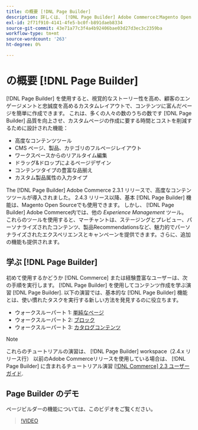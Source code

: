 ```yaml
---
title: の概要 [!DNL Page Builder]
description: 詳しくは、 [!DNL Page Builder] Adobe CommerceとMagento Open Sourceで簡単にコンテンツを作成するためのツール。
exl-id: 2f71f910-4141-4fe5-bc0f-b891daeb8334
source-git-commit: 43e71a77c3f4a4b92406bae03d27d3ec3c2359ba
workflow-type: tm+mt
source-wordcount: '263'
ht-degree: 0%

---
```


# の概要 [!DNL Page Builder]

[!DNL Page Builder] を使用すると、視覚的なストーリー性を高め、顧客のエンゲージメントと忠誠度を高めるカスタムレイアウトで、コンテンツに富んだページを簡単に作成できます。 これは、多くの人々の数のうちの数です [!DNL Page Builder] 品質を向上させ、カスタムページの作成に要する時間とコストを削減するために設計された機能：

- 高度なコンテンツツール
- CMS ページ、製品、カテゴリのフルページレイアウト
- ワークスペースからのリアルタイム編集
- ドラッグ&amp;ドロップによるページデザイン
- コンテンツタイプの豊富な品揃え
- カスタム製品属性の入力タイプ

The [!DNL Page Builder] Adobe Commerce 2.3.1 リリースで、高度なコンテンツツールが導入されました。 2.4.3 リリース以降、基本 [!DNL Page Builder] 機能は、Magento Open Sourceでも使用できます。 しかし、 [!DNL Page Builder] Adobe Commerce内では、他の _Experience Management_ ツール。 これらのツールを使用すると、マーチャントは、ステージングとプレビュー、パーソナライズされたコンテンツ、製品Recommendationsなど、魅力的でパーソナライズされたエクスペリエンスとキャンペーンを提供できます。さらに、追加の機能も提供されます。

## 学ぶ [!DNL Page Builder]

初めて使用するかどうか [!DNL Commerce] または経験豊富なユーザーは、次の手順を実行します。 [!DNL Page Builder] を使用してコンテンツ作成を学ぶ演習 [!DNL Page Builder]. 以下の演習では、基本的な [!DNL Page Builder] 機能とは、使い慣れたタスクを実行する新しい方法を発見するのに役立ちます。

- ウォークスルーパート 1: [単純なページ](1-simple-page.md)
- ウォークスルーパート 2: [ブロック](2-blocks.md)
- ウォークスルーパート 3: [カタログコンテンツ](3-catalog-content.md)

>[!NOTE]
>
>これらのチュートリアルの演習は、 [!DNL Page Builder] workspace（2.4.x リリース行） 以前のAdobe Commerceリリースを使用している場合は、 [!DNL Page Builder] に含まれるチュートリアル演習 [[!DNL Commerce] 2.3 ユーザーガイド](https://docs.magento.com/user-guide/v2.3/cms/page-builder-learn.html).

## Page Builder のデモ

ページビルダーの機能については、このビデオをご覧ください。

>[!VIDEO](https://video.tv.adobe.com/v/343781?quality=12)